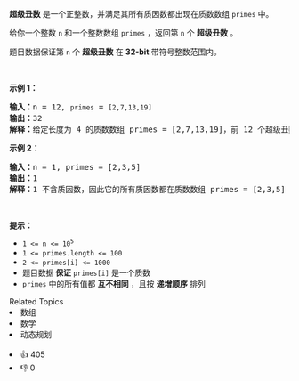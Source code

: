 <p><strong>超级丑数</strong> 是一个正整数，并满足其所有质因数都出现在质数数组 <code>primes</code> 中。</p>

<p>给你一个整数 <code>n</code> 和一个整数数组 <code>primes</code> ，返回第 <code>n</code> 个 <strong>超级丑数</strong> 。</p>

<p>题目数据保证第 <code>n</code> 个 <strong>超级丑数</strong> 在 <strong>32-bit</strong> 带符号整数范围内。</p>

<p>&nbsp;</p>

<p><strong>示例 1：</strong></p>

<pre>
<strong>输入：</strong>n = 12, <span><code>primes</code></span> = <span><code>[2,7,13,19]</code></span>
<strong>输出：</strong>32 
<strong>解释：</strong>给定长度为 4 的质数数组 primes = [2,7,13,19]，前 12 个超级丑数序列为：[1,2,4,7,8,13,14,16,19,26,28,32] 。</pre>

<p><strong>示例 2：</strong></p>

<pre>
<strong>输入：</strong>n = 1, primes = [2,3,5]
<strong>输出：</strong>1
<strong>解释：</strong>1 不含质因数，因此它的所有质因数都在质数数组 primes = [2,3,5] 中。
</pre>

&nbsp;

<div class="top-view__1vxA"> 
 <div class="original__bRMd"> 
  <div> 
   <p><strong>提示：</strong></p> 
  </div>
 </div>
</div>

<ul> 
 <li><code>1 &lt;= n &lt;= 10<sup>5</sup></code></li> 
 <li><code>1 &lt;= primes.length &lt;= 100</code></li> 
 <li><code>2 &lt;= primes[i] &lt;= 1000</code></li> 
 <li>题目数据<strong> 保证</strong> <code>primes[i]</code> 是一个质数</li> 
 <li><code>primes</code> 中的所有值都 <strong>互不相同</strong> ，且按 <strong>递增顺序</strong> 排列</li> 
</ul>

<div><div>Related Topics</div><div><li>数组</li><li>数学</li><li>动态规划</li></div></div><br><div><li>👍 405</li><li>👎 0</li></div>